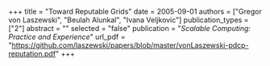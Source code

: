 +++
title = "Toward Reputable Grids"
date = 2005-09-01
authors = ["Gregor von Laszewski", "Beulah Alunkal", "Ivana Veljkovic"]
publication_types = ["2"]
abstract = ""
selected = "false"
publication = "*Scalable Computing: Practice and Experience*"
url_pdf = "https://github.com/laszewski/papers/blob/master/vonLaszewski-pdcp-reputation.pdf"
+++

